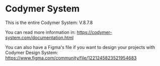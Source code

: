 # Codymer System
This is the entire Codymer System: V.8.7.8

You can read more information in:
https://codymer-system.com/documentation.html

You can also have a Figma's file if you want to design your projects with Codymer Design System:
https://www.figma.com/community/file/1221245823521954683

